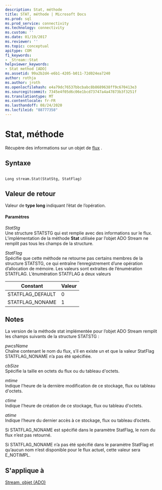 ```yaml
---
description: Stat, méthode
title: STAT, méthode | Microsoft Docs
ms.prod: sql
ms.prod_service: connectivity
ms.technology: connectivity
ms.custom: ''
ms.date: 01/19/2017
ms.reviewer: ''
ms.topic: conceptual
apitype: COM
f1_keywords:
- _Stream::Stat
helpviewer_keywords:
- Stat method [ADO]
ms.assetid: 99a2b2d4-e6b1-4205-b011-72d024ea7240
author: rothja
ms.author: jroth
ms.openlocfilehash: e4a79dc76537bbcbabc8b8689638ff9c670413e3
ms.sourcegitcommit: 7345e4f05d6c06e1bcd73747a4a47873b3f3251f
ms.translationtype: MT
ms.contentlocale: fr-FR
ms.lasthandoff: 08/24/2020
ms.locfileid: "88777358"
---
```

# <a name="stat-method"></a>Stat, méthode
Récupère des informations sur un objet de [flux](./stream-object-ado.md) .  
  
## <a name="syntax"></a>Syntaxe  
  
```  
  
Long stream.Stat(StatStg, StatFlag)  
```  
  
## <a name="return-value"></a>Valeur de retour  
 Valeur de **type long** indiquant l’état de l’opération.  
  
#### <a name="parameters"></a>Paramètres  
 *StatStg*  
 Une structure STATSTG qui est remplie avec des informations sur le flux. L’implémentation de la méthode **Stat** utilisée par l’objet ADO Stream ne remplit pas tous les champs de la structure.  
  
 *StatFlag*  
 Spécifie que cette méthode ne retourne pas certains membres de la structure STATSTG, ce qui entraîne l’enregistrement d’une opération d’allocation de mémoire. Les valeurs sont extraites de l’énumération STATFLAG. L’énumération STATFLAG a deux valeurs  
  
|Constant|Valeur|  
|--------------|-----------|  
|STATFLAG_DEFAULT|0|  
|STATFLAG_NONAME|1|  
  
## <a name="remarks"></a>Notes  
 La version de la méthode stat implémentée pour l’objet ADO Stream remplit les champs suivants de la structure STATSTG :  
  
 *pwcsName*  
 Chaîne contenant le nom du flux, s’il en existe un et que la valeur StatFlag STATFLAG_NONAME n’a pas été spécifiée.  
  
 *cbSize*  
 Spécifie la taille en octets du flux ou du tableau d'octets.  
  
 *mtime*  
 Indique l'heure de la dernière modification de ce stockage, flux ou tableau d'octets.  
  
 *ctime*  
 Indique l'heure de création de ce stockage, flux ou tableau d'octets.  
  
 *atime*  
 Indique l’heure du dernier accès à ce stockage, flux ou tableau d’octets.  
  
 Si STATFLAG_NONAME est spécifié dans le paramètre StatFlag, le nom du flux n’est pas retourné.  
  
 Si STATFLAG_NONAME n’a pas été spécifié dans le paramètre StatFlag et qu’aucun nom n’est disponible pour le flux actuel, cette valeur sera E_NOTIMPL.  
  
## <a name="applies-to"></a>S'applique à  
 [Stream, objet (ADO)](./stream-object-ado.md)